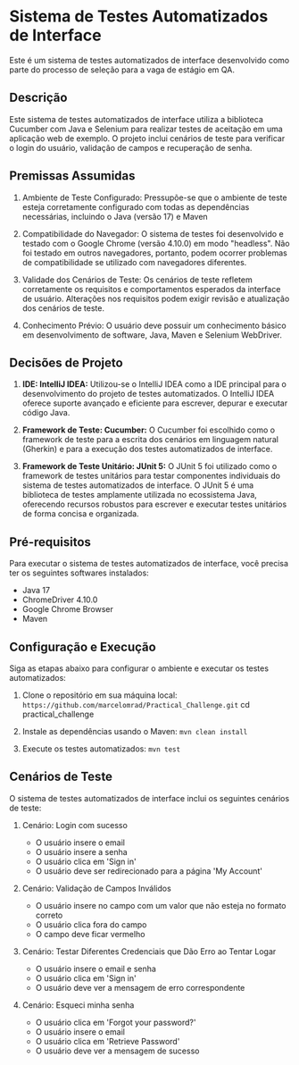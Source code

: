 # Sistema de Testes Automatizados de Interface

Este é um sistema de testes automatizados de interface desenvolvido como parte do processo de seleção para a vaga de estágio em QA.

## Descrição

Este sistema de testes automatizados de interface utiliza a biblioteca Cucumber com Java e Selenium para realizar testes de aceitação em uma aplicação web de exemplo. O projeto inclui cenários de teste para verificar o login do usuário, validação de campos e recuperação de senha.

## Premissas Assumidas

1. Ambiente de Teste Configurado: Pressupõe-se que o ambiente de teste esteja corretamente configurado com todas as dependências necessárias, incluindo o Java (versão 17) e Maven

2. Compatibilidade do Navegador: O sistema de testes foi desenvolvido e testado com o Google Chrome (versão 4.10.0) em modo "headless". Não foi testado em outros navegadores, portanto, podem ocorrer problemas de compatibilidade se utilizado com navegadores diferentes.

3. Validade dos Cenários de Teste: Os cenários de teste refletem corretamente os requisitos e comportamentos esperados da interface de usuário. Alterações nos requisitos podem exigir revisão e atualização dos cenários de teste.

4. Conhecimento Prévio: O usuário deve possuir um conhecimento básico em desenvolvimento de software, Java, Maven e Selenium WebDriver.

## Decisões de Projeto

1. **IDE: IntelliJ IDEA:** Utilizou-se o IntelliJ IDEA como a IDE principal para o desenvolvimento do projeto de testes automatizados. O IntelliJ IDEA oferece suporte avançado e eficiente para escrever, depurar e executar código Java.

2. **Framework de Teste: Cucumber:** O Cucumber foi escolhido como o framework de teste para a escrita dos cenários em linguagem natural (Gherkin) e para a execução dos testes automatizados de interface.

3. **Framework de Teste Unitário: JUnit 5:** O JUnit 5 foi utilizado como o framework de testes unitários para testar componentes individuais do sistema de testes automatizados de interface. O JUnit 5 é uma biblioteca de testes amplamente utilizada no ecossistema Java, oferecendo recursos robustos para escrever e executar testes unitários de forma concisa e organizada.


## Pré-requisitos

Para executar o sistema de testes automatizados de interface, você precisa ter os seguintes softwares instalados:

- Java 17
- ChromeDriver 4.10.0
- Google Chrome Browser
- Maven

## Configuração e Execução

Siga as etapas abaixo para configurar o ambiente e executar os testes automatizados:

1. Clone o repositório em sua máquina local:
`https://github.com/marcelomrad/Practical_Challenge.git`
cd practical_challenge

2. Instale as dependências usando o Maven:
`mvn clean install`

3. Execute os testes automatizados:
`mvn test`


## Cenários de Teste

O sistema de testes automatizados de interface inclui os seguintes cenários de teste:

1. Cenário: Login com sucesso
   - O usuário insere o email
   - O usuário insere a senha
   - O usuário clica em 'Sign in'
   - O usuário deve ser redirecionado para a página 'My Account'

2. Cenário: Validação de Campos Inválidos
   - O usuário insere no campo com um valor que não esteja no formato correto
   - O usuário clica fora do campo
   - O campo deve ficar vermelho

3. Cenário: Testar Diferentes Credenciais que Dão Erro ao Tentar Logar
   - O usuário insere o email e senha
   - O usuário clica em 'Sign in'
   - O usuário deve ver a mensagem de erro correspondente

4. Cenário: Esqueci minha senha
   - O usuário clica em 'Forgot your password?'
   - O usuário insere o email
   - O usuário clica em 'Retrieve Password'
   - O usuário deve ver a mensagem de sucesso


